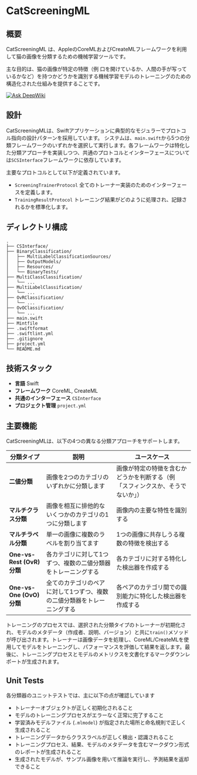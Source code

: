 # CatScreeningML

## 概要

CatScreeningML は、AppleのCoreMLおよびCreateMLフレームワークを利用して猫の画像を分類するための機械学習ツールです。

主な目的は、猫の画像が特定の特徴（例 口を開けているか、人間の手が写っているかなど）を持つかどうかを識別する機械学習モデルのトレーニングのための構造化された仕組みを提供することです。

<a href="https://deepwiki.com/atrh95/cat-screening-ml"><img src="https://deepwiki.com/badge.svg" alt="Ask DeepWiki"></a>

## 設計

CatScreeningMLは、Swiftアプリケーションに典型的なモジュラーでプロトコル指向の設計パターンを採用しています。
システムは、`main.swift`から5つの分類フレームワークのいずれかを選択して実行します。各フレームワークは特化した分類アプローチを実装しつつ、共通のプロトコルとインターフェースについては`SCSInterface`フレームワークに依存しています。

主要なプロトコルとして以下が定義されています。
*   `ScreeningTrainerProtocol` 全てのトレーナー実装のためのインターフェースを定義します。
*   `TrainingResultProtocol` トレーニング結果がどのように処理され、記録されるかを標準化します。

## ディレクトリ構成

```
.
├── CSInterface/
├── BinaryClassification/
│   ├── MultiLabelClassificationSources/
│   ├── OutputModels/
│   ├── Resources/
│   └── BinaryTests/
├── MultiClassClassification/
│   └── ...
├── MultiLabelClassification/
│   └── ...
├── OvRClassification/
│   └── ...
├── OvOClassification/
│   └── ...
├── main.swift 
├── Mintfile
├── .swiftformat
├── .swiftlint.yml
├── .gitignore
├── project.yml
└── README.md
```

## 技術スタック

*   **言語** Swift
*   **フレームワーク** CoreML, CreateML
*   **共通のインターフェース** `CSInterface`
*   **プロジェクト管理** `project.yml`

## 主要機能

CatScreeningMLは、以下の4つの異なる分類アプローチをサポートします。

| 分類タイプ                  | 説明                                                                 | ユースケース                                                                   |
| --------------------------- | -------------------------------------------------------------------- | ------------------------------------------------------------------------------ |
| **二値分類**                | 画像を2つのカテゴリのいずれかに分類します                            | 画像が特定の特徴を含むかどうかを判断する（例 「スフィンクスか、そうでないか」）         |
| **マルチクラス分類**          | 画像を相互に排他的ないくつかのカテゴリの1つに分類します                | 画像内の主要な特性を識別する                                                     |
| **マルチラベル分類**          | 単一の画像に複数のラベルを割り当てます                                 | 1つの画像に共存しうる複数の特徴を検出する                                        |
| **One-vs-Rest (OvR) 分類** | 各カテゴリに対して1つずつ、複数の二値分類器をトレーニングする        | 各カテゴリに対する特化した検出器を作成する                                       |
| **One-vs-One (OvO) 分類**  | 全てのカテゴリのペアに対して1つずつ、複数の二値分類器をトレーニングする | 各ペアのカテゴリ間での識別能力に特化した検出器を作成する                         |

トレーニングのプロセスでは、選択された分類タイプのトレーナーが初期化され、モデルのメタデータ（作成者、説明、バージョン）と共に`train()`メソッドが呼び出されます。トレーナーは画像データを処理し、CoreML/CreateMLを使用してモデルをトレーニングし、パフォーマンスを評価して結果を返します。最後に、トレーニングプロセスとモデルのメトリクスを文書化するマークダウンレポートが生成されます。

## Unit Tests

各分類器のユニットテストでは、主に以下の点が確認しています
*   トレーナーオブジェクトが正しく初期化されること
*   モデルのトレーニングプロセスがエラーなく正常に完了すること
*   学習済みモデルファイル (`.mlmodel`) が指定された場所と命名規則で正しく生成されること
*   トレーニングデータからクラスラベルが正しく検出・認識されること
*   トレーニングプロセス、結果、モデルのメタデータを含むマークダウン形式のレポートが生成されること
*   生成されたモデルが、サンプル画像を用いて推論を実行し、予測結果を返却できること